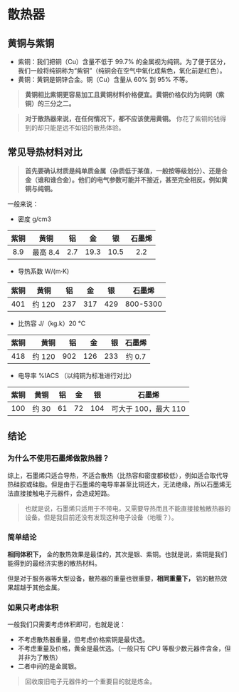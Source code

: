 # 散热器

## 黄铜与紫铜

- 紫铜：我们把铜（Cu）含量不低于 99.7% 的金属视为纯铜。为了便于区分，我们一般将纯铜称为“紫铜”（纯铜会在空气中氧化成紫色，氧化前是红色）。
- 黄铜：黄铜是铜锌合金。铜（Cu）含量从 60% 到 95% 不等。

>**黄铜相比紫铜更容易加工且黄铜材料价格便宜。黄铜价格仅约为纯铜（紫铜）的三分之二。**

>**对于散热器来说，在任何情况下，都不应该使用黄铜。** 你花了紫铜的钱得到的却只能是远不如铝的散热体验。

## 常见导热材料对比

>**首先要确认材质是纯单质金属（杂质低于某值，一般按等级划分）、还是合金（谁和谁合金）。他们的电气参数可能并不接近，甚至完全相反。例如黄铜与纯铜。**

一般来说：

- 密度 g/cm3

| 紫铜 |   黄铜   | 铝  |  金  |  银  | 石墨烯 |
| :--: | :------: | :-: | :--: | :--: | :----: |
| 8.9  | 最高 8.4 | 2.7 | 19.3 | 10.5 |  2.2   |

- 导热系数 W/(m·K)

| 紫铜 |  黄铜  | 铝  | 金  | 银  |  石墨烯  |
| :--: | :----: | :-: | :-: | :-: | :------: |
| 401  | 约 120 | 237 | 317 | 429 | 800-5300 |

- 比热容 J/（kg.k）20 ℃

| 紫铜 |   黄铜 |  铝 |  金 |  银 | 石墨烯 |
| :--: | -----: | --: | --: | --: | :----: |
| 418  | 约 120 | 902 | 126 | 233 | 约 0.7 |

- 电导率 %IACS （以纯铜为标准进行对比）

| 紫铜 | 黄铜  | 铝  | 金  | 银  |        石墨烯        |
| :--: | :---: | :-: | :-: | :-: | :------------------: |
| 100  | 约 30 | 61  | 72  | 104 | 可大于 100，最大 110 |

## 结论

### 为什么不使用石墨烯做散热器？

综上，石墨烯只适合导热，不适合散热（比热容和密度都极低），例如适合取代导热硅胶或硅脂。但是由于石墨烯的电导率甚至比铜还大，无法绝缘，所以石墨烯无法直接接触电子元器件，会造成短路。

>也就是说，石墨烯只适用于不带电，又需要导热而且不能直接接触散热器的设备。但是我目前还没有发现这种电子设备（地暖？）。

### 简单结论

**相同体积下，** 金的散热效果是最佳的，其次是银、紫铜。也就是说，紫铜是我们能得到的最经济实惠的散热材料。

但是对于服务器等大型设备，散热器的重量也很重要，**相同重量下，** 铝的散热效果超越于其他金属。

### 如果只考虑体积

一般我们只需要考虑体积即可，也就是说：

- 不考虑散热器重量，但考虑价格紫铜是最优选。
- 不考虑重量及价格，黄金是最优选。（一般只有 CPU 等极少数元器件含金，但并非为了散热）
- 二者中间的是金属银。


>回收废旧电子元器件的一个重要目的就是炼金。